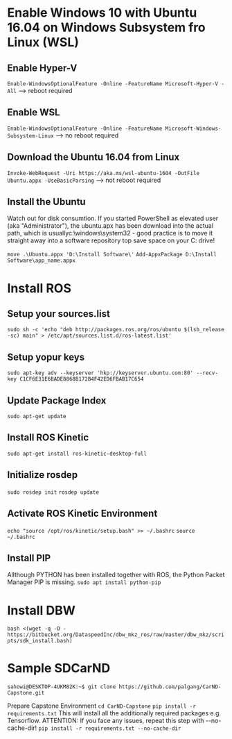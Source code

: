 # Enable Windows 10 with Ubuntu 16.04 on Windows Subsystem fro Linux (WSL)

## Enable Hyper-V
```Enable-WindowsOptionalFeature -Online -FeatureName Microsoft-Hyper-V -All```
--> reboot required

## Enable WSL
```Enable-WindowsOptionalFeature -Online -FeatureName Microsoft-Windows-Subsystem-Linux```
--> no reboot required

## Download the Ubuntu 16.04 from Linux

```Invoke-WebRequest -Uri https://aka.ms/wsl-ubuntu-1604 -OutFile Ubuntu.appx -UseBasicParsing```
--> not reboot required

## Install the Ubuntu
Watch out for disk consumtion.
If you started PowerShell as elevated user (aka "Administrator"), the ubuntu.apx has been download into the actual path, 
which is usuallyc:\windows\system32 - good practice is to move it straight away into a software repository top save space on your
C: drive!

```move .\Ubuntu.appx 'D:\Install Software\'```
```Add-AppxPackage D:\Install Software\app_name.appx```



# Install ROS

## Setup your sources.list
```sudo sh -c 'echo "deb http://packages.ros.org/ros/ubuntu $(lsb_release -sc) main" > /etc/apt/sources.list.d/ros-latest.list'```


## Setup yopur keys
```sudo apt-key adv --keyserver 'hkp://keyserver.ubuntu.com:80' --recv-key C1CF6E31E6BADE8868B172B4F42ED6FBAB17C654```

## Update Package Index
```sudo apt-get update```

## Install ROS Kinetic
```sudo apt-get install ros-kinetic-desktop-full```

## Initialize rosdep
```sudo rosdep init```
```rosdep update```

## Activate ROS Kinetic Environment
```echo "source /opt/ros/kinetic/setup.bash" >> ~/.bashrc```
```source ~/.bashrc```

## Install PIP

Allthough PYTHON has been installed together with ROS, the Python Packet Manager PIP is missing.
```sudo apt install python-pip```

# Install DBW
```bash <(wget -q -O - https://bitbucket.org/DataspeedInc/dbw_mkz_ros/raw/master/dbw_mkz/scripts/sdk_install.bash)```



# Sample SDCarND
```sahowi@DESKTOP-4UKM82K:~$ git clone https://github.com/palgang/CarND-Capstone.git```

Prepare Capstone Environment
```cd CarND-Capstone```
```pip install -r requirements.txt```
This will install all the additionally required packages e.g. Tensorflow.
ATTENTION: If you face any issues, repeat this step with --no-cache-dir!
```pip install -r requirements.txt --no-cache-dir```



